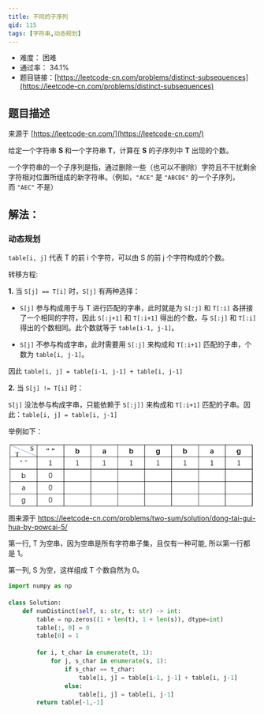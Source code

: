 ```yaml
---
title: 不同的子序列
qid: 115
tags: [字符串,动态规划]
---
```



- 难度： 困难
- 通过率： 34.1%
- 题目链接：[https://leetcode-cn.com/problems/distinct-subsequences](https://leetcode-cn.com/problems/distinct-subsequences)


## 题目描述

来源于 [https://leetcode-cn.com/](https://leetcode-cn.com/)

<p>给定一个字符串&nbsp;<strong>S&nbsp;</strong>和一个字符串&nbsp;<strong>T</strong>，计算在 <strong>S</strong> 的子序列中 <strong>T</strong> 出现的个数。</p>

<p>一个字符串的一个子序列是指，通过删除一些（也可以不删除）字符且不干扰剩余字符相对位置所组成的新字符串。（例如，<code>&quot;ACE&quot;</code>&nbsp;是&nbsp;<code>&quot;ABCDE&quot;</code>&nbsp;的一个子序列，而&nbsp;<code>&quot;AEC&quot;</code>&nbsp;不是）</p>


## 解法：


### 动态规划

`table[i, j]` 代表 T 的前 i 个字符，可以由 S 的前 j 个字符构成的个数。

转移方程:

**1.** 当 `S[j] == T[i]` 时，`S[j]` 有两种选择：

- `S[j]` 参与构成用于与 T 进行匹配的字串，此时就是为 `S[:j]` 和 `T[:i]` 各拼接了一个相同的字符，因此 `S[:j+1]` 和 `T[:i+1]` 得出的个数，与 `S[:j]` 和 `T[:i]` 得出的个数相同。此个数就等于 `table[i-1, j-1]`。

- `S[j]` 不参与构成字串，此时需要用 `S[:j]` 来构成和 `T[:i+1]` 匹配的子串，个数为 `table[i, j-1]`。 

因此 `table[i, j] = table[i-1, j-1] + table[i, j-1]`

**2.** 当 `S[j] != T[i]`  时：

`S[j]` 没法参与构成字串，只能依赖于 `S[:j]]` 来构成和 `T[:i+1]` 匹配的子串。因此：`table[i, j] = table[i, j-1]`

举例如下：

![](./images/115_dp.png)
图来源于 https://leetcode-cn.com/problems/two-sum/solution/dong-tai-gui-hua-by-powcai-5/

第一行, T 为空串，因为空串是所有字符串子集，且仅有一种可能, 所以第一行都是 1。

第一列, S 为空，这样组成 T 个数自然为 0。

```python
import numpy as np

class Solution:
    def numDistinct(self, s: str, t: str) -> int:
        table = np.zeros((1 + len(t), 1 + len(s)), dtype=int)
        table[:, 0] = 0
        table[0] = 1
        
        for i, t_char in enumerate(t, 1):
            for j, s_char in enumerate(s, 1):
                if s_char == t_char:
                    table[i, j] = table[i-1, j-1] + table[i, j-1]
                else:
                    table[i, j] = table[i, j-1]
        return table[-1,-1]
```